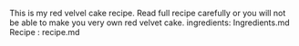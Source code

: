 This is my red velvel cake recipe. Read full recipe carefully or you will not be able to make you very own red velvet cake.
ingredients:  Ingredients.md
Recipe : recipe.md